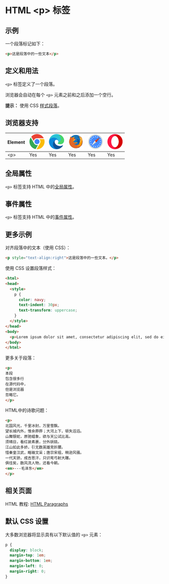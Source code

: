 HTML \<p> 标签
===

## 示例

一个段落标记如下：

```html idoc:preview
<p>这是段落中的一些文本</p>
```

## 定义和用法

`<p>` 标签定义了一个段落。

浏览器会自动在每个 `<p>` 元素之前和之后添加一个空行。

**提示：** 使用 CSS [样式段落](../tutorial/css.md)。

## 浏览器支持

| Element | ![chrome][1] | ![edge][2] | ![firefox][3] | ![safari][4] | ![opera][5] |
| ------- | --- | --- | --- | --- | --- |
| \<p>    | Yes | Yes | Yes | Yes | Yes |

## 全局属性

`<p>` 标签支持 HTML 中的[全局属性](../reference/standardattributes.md)。

## 事件属性

`<p>` 标签支持 HTML 中的[事件属性](../reference/eventattributes.md)。


## 更多示例

对齐段落中的文本（使用 CSS）：

```html idoc:preview
<p style="text-align:right">这是段落中的一些文本。</p>
```

使用 CSS 设置段落样式：

```html idoc:preview:iframe
<html>
<head>
  <style>
    p {
      color: navy;
      text-indent: 30px;
      text-transform: uppercase;
    }
  </style>
</head>
<body>
  <p>Lorem ipsum dolor sit amet, consectetur adipiscing elit, sed do eiusmod tempor incididunt ut labore et dolore magna aliqua. Ut enim ad minim veniam, quis nostrud exercitation ullamco laboris nisi ut aliquip ex ea commodo consequat. Duis aute irure dolor in reprehenderit in voluptate velit esse cillum dolore eu fugiat nulla pariatur. Excepteur sint occaecat cupidatat non proident, sunt in culpa qui officia deserunt mollit anim id est laborum.</p>
</body>
</html>
```

更多关于段落：

```html idoc:preview:iframe
<p>
本段
包含很多行
在源代码中，
但是浏览器
忽略它。
</p>
```
<!--rehype:style=height: 30px;-->

HTML中的诗歌问题：

```html idoc:preview:iframe
<p>
北国风光，千里冰封，万里雪飘。
望长城内外，惟余莽莽；大河上下，顿失滔滔。
山舞银蛇，原驰蜡象，欲与天公试比高。
须晴日，看红装素裹，分外妖娆。
江山如此多娇，引无数英雄竞折腰。
惜秦皇汉武，略输文采；唐宗宋祖，稍逊风骚。
一代天骄，成吉思汗，只识弯弓射大雕。
俱往矣，数风流人物，还看今朝。
<em>---毛泽东</em>
</p>
```
<!--rehype:style=height: 130px;-->

## 相关页面

HTML 教程: [HTML Paragraphs](../tutorial/paragraphs.md)

## 默认 CSS 设置

大多数浏览器将显示具有以下默认值的 `<p>` 元素：

```css
p {
  display: block;
  margin-top: 1em;
  margin-bottom: 1em;
  margin-left: 0;
  margin-right: 0;
}
```

[1]: ../assets/chrome.svg
[2]: ../assets/edge.svg
[3]: ../assets/firefox.svg
[4]: ../assets/safari.svg
[5]: ../assets/opera.svg
